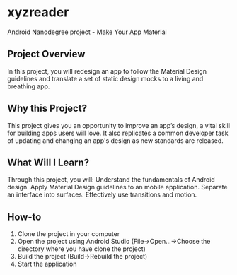 # xyzreader
Android Nanodegree project - Make Your App Material
## Project Overview
In this project, you will redesign an app to follow the Material Design guidelines and translate a set of static design mocks to a living and breathing app.
## Why this Project?
This project gives you an opportunity to improve an app’s design, a vital skill for building apps users will love. It also replicates a common developer task of updating and changing an app's design as new standards are released.
## What Will I Learn?
Through this project, you will:
Understand the fundamentals of Android design.
Apply Material Design guidelines to an mobile application.
Separate an interface into surfaces.
Effectively use transitions and motion.

## How-to
1. Clone the project in your computer
2. Open the project using Android Studio (File->Open...->Choose the directory where you have clone the project)
3. Build the project (Build->Rebuild the project)
4. Start the application

